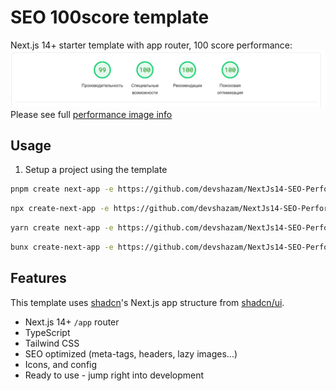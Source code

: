 # SEO 100score template

Next.js 14+ starter template with app router, 100 score performance:
<br>
<img src='public/template.png' />
<br>
Please see full <a href='public/full-seo.png'>performance image info</a> 

## Usage

1. Setup a project using the template

```bash
pnpm create next-app -e https://github.com/devshazam/NextJs14-SEO-Performance-100-score
```

```bash
npx create-next-app -e https://github.com/devshazam/NextJs14-SEO-Performance-100-score
```

```bash
yarn create next-app -e https://github.com/devshazam/NextJs14-SEO-Performance-100-score
```

```bash
bunx create-next-app -e https://github.com/devshazam/NextJs14-SEO-Performance-100-score
```


## Features

This template uses [shadcn](https://github.com/shadcn)'s Next.js app structure from [shadcn/ui](https://ui.shadcn.com/).

- Next.js 14+ `/app` router
- TypeScript
- Tailwind CSS
- SEO optimized (meta-tags, headers, lazy images...)
- Icons, and config
- Ready to use - jump right into development


